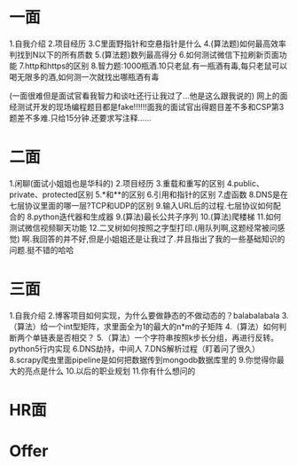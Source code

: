 # 一面
1.自我介绍
2.项目经历
3.C里面野指针和空悬指针是什么
4.(算法题)如何最高效率判找到N以下的所有质数
5.(算法题)数列最高得分
6.如何测试微信下拉刷新页面功能
7.http和https的区别
8.智力题:1000瓶酒.10只老鼠.有一瓶酒有毒,每只老鼠可以喝无限多的酒,如何测一次就找出哪瓶酒有毒

(一面很难但是面试官看我智力和谈吐还行让我过了...他是这么跟我说的)
网上的面经测试开发的现场编程题目都是fake!!!!!!面我的面试官出得题目差不多和CSP第3题差不多难.只给15分钟.还要求写注释......

# 二面
1.闲聊(面试小姐姐也是华科的)
2.项目经历
3.重载和重写的区别
4.public、private、protected区别
5.*和**的区别
6.引用和指针的区别
7.虚函数
8.DNS是在七层协议里面的哪一层?TCP和UDP的区别
9.输入URL后的过程.七层协议如何配合的
8.python迭代器和生成器
9.(算法)最长公共子序列
10.(算法)爬楼梯
11.如何测试微信视频聊天功能
12.二叉树如何按照之字型打印.(用队列啊,这题经常被问感觉)
啊.我回答的并不好,但是小姐姐还是让我过了.并且指出了我的一些基础知识的问题.挺不错的哈哈
# 三面
1.自我介绍
2.博客项目如何实现，为什么要做静态的不做动态的？balabalabala
3.（算法）给一个int型矩阵，求里面全为1的最大的n*m的子矩阵
4.（算法）如何判断两个单链表是否相交？
5.（算法）一个字符串按照k步长分组，再进行反转。python5行内实现
6.DNS劫持，中间人
7.DNS解析过程（盯着问了很久）
8.scrapy爬虫里面pipeline是如何把数据传到mongodb数据库里的
9.你觉得你最大的亮点是什么
10.以后的职业规划
11.你有什么想问的
# HR面

# Offer